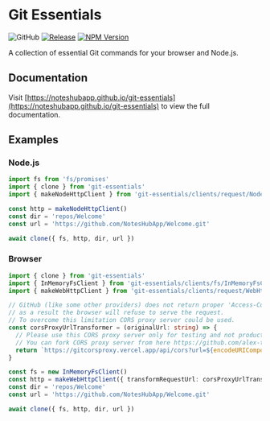 # Git Essentials

![GitHub](https://img.shields.io/github/license/NotesHubApp/git-essentials?color=blue)
[![Release](https://github.com/NotesHubApp/git-essentials/actions/workflows/release.yml/badge.svg)](https://github.com/NotesHubApp/git-essentials/actions/workflows/release.yml)
[![NPM Version](https://img.shields.io/npm/v/git-essentials?color=33cd56&logo=npm)](https://www.npmjs.com/package/git-essentials)

A collection of essential Git commands for your browser and Node.js.

## Documentation

Visit [https://noteshubapp.github.io/git-essentials](https://noteshubapp.github.io/git-essentials) to view the full documentation.

## Examples

### Node.js
```typescript
import fs from 'fs/promises'
import { clone } from 'git-essentials'
import { makeNodeHttpClient } from 'git-essentials/clients/request/NodeHttpClient'

const http = makeNodeHttpClient()
const dir = 'repos/Welcome'
const url = 'https://github.com/NotesHubApp/Welcome.git'

await clone({ fs, http, dir, url })
```

### Browser
```typescript
import { clone } from 'git-essentials'
import { InMemoryFsClient } from 'git-essentials/clients/fs/InMemoryFsClient'
import { makeWebHttpClient } from 'git-essentials/clients/request/WebHttpClient'

// GitHub (like some other providers) does not return proper 'Access-Control-Allow-Origin' header
// as a result the browser will refuse to serve the request.
// To overcome this limitation CORS proxy server could be used.
const corsProxyUrlTransformer = (originalUrl: string) => {
  // Please use this CORS proxy server only for testing and not production use.
  // You can fork CORS proxy server from here https://github.com/alex-titarenko/gitcorsproxy
  return `https://gitcorsproxy.vercel.app/api/cors?url=${encodeURIComponent(originalUrl)}`
}

const fs = new InMemoryFsClient()
const http = makeWebHttpClient({ transformRequestUrl: corsProxyUrlTransformer })
const dir = 'repos/Welcome'
const url = 'https://github.com/NotesHubApp/Welcome.git'

await clone({ fs, http, dir, url })
```

